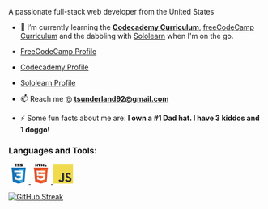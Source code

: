A passionate full-stack web developer from the United States

- 🌱 I’m currently learning the **[Codecademy Curriculum](https://www.codecademy.com/learn)**, [freeCodeCamp Curriculum](https://www.freecodecamp.org/) and the dabbling with [Sololearn](https://www.sololearn.com/) when I'm on the go.
- [FreeCodeCamp Profile](https://www.freecodecamp.org/That_Ty_Guy_)
- [Codecademy Profile](https://www.codecademy.com/profiles/ThatTyGuy_)
- [Sololearn Profile](https://www.sololearn.com/profile/29420465)

- 📫 Reach me @ **tsunderland92@gmail.com**

- ⚡ Some fun facts about me are: **I own a #1 Dad hat. I have 3 kiddos and 1 doggo!**

<h3 align="left">Languages and Tools:</h3>
<p align="left"> <a href="https://www.w3schools.com/css/" target="_blank" rel="noreferrer"> <img src="https://raw.githubusercontent.com/devicons/devicon/master/icons/css3/css3-original-wordmark.svg" alt="css3" width="40" height="40"/> </a> <a href="https://www.w3.org/html/" target="_blank" rel="noreferrer"> <img src="https://raw.githubusercontent.com/devicons/devicon/master/icons/html5/html5-original-wordmark.svg" alt="html5" width="40" height="40"/> </a> <a href="https://developer.mozilla.org/en-US/docs/Web/JavaScript" target="_blank" rel="noreferrer"> <img src="https://raw.githubusercontent.com/devicons/devicon/master/icons/javascript/javascript-original.svg" alt="javascript" width="40" height="40"/> </a> </p>

[![GitHub Streak](https://github-readme-streak-stats.herokuapp.com?user=ThatTyGuy&theme=transparent&hide_border=true)](https://git.io/streak-stats)
